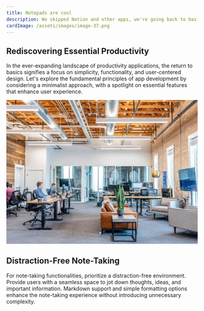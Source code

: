 ```yaml
---
title: Notepads are cool
description: We skipped Notion and other apps, we're going back to basics.
cardImage: /assets/images/image-37.png
---
```


## Rediscovering Essential Productivity

In the ever-expanding landscape of productivity applications, the return to basics signifies a focus on simplicity, functionality, and user-centered design. Let's explore the fundamental principles of app development by considering a minimalist approach, with a spotlight on essential features that enhance user experience.

![Stock image](/assets/images/image-5.png)

## Distraction-Free Note-Taking

For note-taking functionalities, prioritize a distraction-free environment. Provide users with a seamless space to jot down thoughts, ideas, and important information. Markdown support and simple formatting options enhance the note-taking experience without introducing unnecessary complexity.